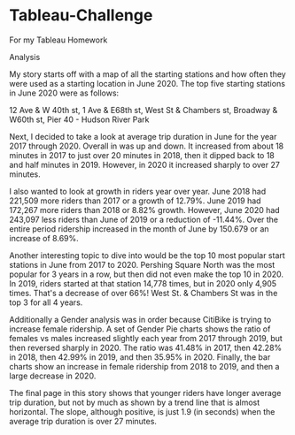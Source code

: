 # Tableau-Challenge
For my Tableau Homework

Analysis

My story starts off with a map of all the starting stations and how often they were used as a starting location in June 2020.
The top five starting stations in June 2020 were as follows:

12 Ave & W 40th st, 
1 Ave & E68th st, 
West St & Chambers st, 
Broadway & W60th st, 
Pier 40 - Hudson River Park

Next, I decided to take a look at average trip duration in June for the year 2017 through 2020. Overall in was up and down. It increased from about 18 minutes in 2017 to just over 20 minutes in 2018, then it dipped back to 18 and half minutes in 2019. However, in 2020 it increased sharply to over 27 minutes. 

I also wanted to look at growth in riders year over year. June 2018 had 221,509 more riders than 2017 or a growth of 12.79%. June 2019 had 172,267 more riders than 2018 or 8.82% growth. However, June 2020 had 243,097 less riders than June of 2019 or a reduction of -11.44%. Over the entire period ridership increased in the month of June by 150.679 or an increase of 8.69%.

Another interesting topic to dive into would be the top 10 most popular start stations in June from 2017 to 2020. Pershing Square North was the most popular for 3 years in a row, but then did not even make the top 10 in 2020. In 2019, riders started at that station 14,778 times, but in 2020 only 4,905 times. That's a decrease of over 66%!  West St. & Chambers St was in the top 3 for all 4 years. 

Additionally a Gender analysis was in order because CitiBike is trying to increase female ridership. A set of Gender Pie charts shows the ratio of females vs males increased slightly each year from 2017 through 2019, but then reversed sharply in 2020. The ratio was 41.48% in 2017, then 42.28% in 2018, then 42.99% in 2019, and then 35.95% in 2020. Finally, the bar charts show an increase in female ridership from 2018 to 2019, and then a large decrease in 2020.

The final page in this story shows that younger riders have longer average trip duration, but not by much as shown by a trend line that is almost horizontal. The slope, although positive, is just 1.9 (in seconds) when the average trip duration is over 27 minutes.
